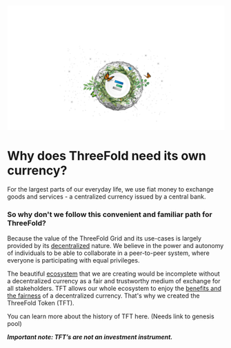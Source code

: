 

![](./img/token_header.png)

# Why does ThreeFold need its own currency?

For the largest parts of our everyday life, we use fiat money to exchange goods and services - a centralized currency issued by a central bank. 

###  So why don't we follow this convenient and familiar path for ThreeFold?

Because the value of the ThreeFold Grid and its use-cases is largely provided by its [decentralized](true_decentralized_internet_system.md) nature. We believe in the power and autonomy of individuals to be able to collaborate in a peer-to-peer system, where everyone is participating with equal privileges.

The beautiful [ecosystem](info_threefold\src\partners.md) that we are creating would be incomplete without a decentralized currency as a fair and trustworthy medium of exchange for all stakeholders. TFT allows our whole ecosystem to enjoy the [benefits and the fairness](token_what.md) of a decentralized currency. That's why we created the ThreeFold Token (TFT).

You can learn more about the history of TFT here. (Needs link to genesis pool)




***Important note: TFT’s are not an investment instrument.***
